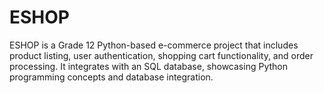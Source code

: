 # ESHOP
ESHOP is a Grade 12 Python-based e-commerce project that includes product listing, user authentication, shopping cart functionality, and order processing. It integrates with an SQL database, showcasing Python programming concepts and database integration.
